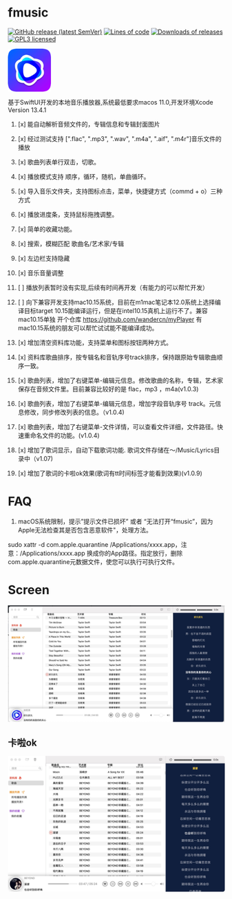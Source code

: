 # fmusic
[![GitHub release (latest SemVer)](https://img.shields.io/github/v/release/wandercn/fmusic?color=peru)](https://github.com/wandercn/fmusic/releases/latest)
[![Lines of code](https://img.shields.io/tokei/lines/github/wandercn/fmusic.svg?color=beige)](#)
[![Downloads of releases](https://img.shields.io/github/downloads/wandercn/fmusic/total.svg?color=lavender)](https://github.com/wandercn/fmusic/releases/latest)
[![GPL3 licensed](https://img.shields.io/github/license/wandercn/fmusic.svg)](./LICENSE)


 <img src="logo/logo.png" width = "100" height = "100" alt="fmusic" align=center />
 

基于SwiftUI开发的本地音乐播放器,系统最低要求macos 11.0,开发环境Xcode Version 13.4.1 
1. [x] 能自动解析音频文件的，专辑信息和专辑封面图片
2. [x] 经过测试支持 [".flac", ".mp3", ".wav", ".m4a", ".aif", ".m4r"]音乐文件的播放
3. [x] 歌曲列表单行双击，切歌。
4. [x] 播放模式支持 顺序，循环，随机，单曲循环。
5. [x] 导入音乐文件夹，支持图标点击，菜单，快捷键方式（commd + o）三种方式
6. [x] 播放进度条，支持鼠标拖拽调整。
7. [x] 简单的收藏功能。
8. [x] 搜索，模糊匹配 歌曲名/艺术家/专辑
9. [x] 左边栏支持隐藏
10. [x] 音乐音量调整
11. [ ] 播放列表暂时没有实现,后续有时间再开发（有能力的可以帮忙开发）
12. [ ] 向下兼容开发支持mac10.15系统，目前在m1mac笔记本12.0系统上选择编译目标target 10.15能编译运行，但是在intel10.15真机上运行不了。兼容mac10.15单独 开个仓库 https://github.com/wandercn/myPlayer 有mac10.15系统的朋友可以帮忙试试能不能编译成功。

13. [x] 增加清空资料库功能，支持菜单和图标按钮两种方式。

14. [x] 资料库歌曲排序，按专辑名和音轨序号track排序，保持跟原始专辑歌曲顺序一致。
15. [x] 歌曲列表，增加了右键菜单-编辑元信息。修改歌曲的名称，专辑，艺术家保存在音频文件里。目前兼容比较好的是 flac，mp3 ，m4a(v1.0.3)
16. [x] 歌曲列表，增加了右键菜单-编辑元信息，增加字段音轨序号 track。元信息修改，同步修改列表的信息。（v1.0.4)
17. [x] 歌曲列表，增加了右键菜单-文件详情，可以查看文件详细，文件路径。快速重命名文件的功能。(v1.0.4)
18. [x] 增加了歌词显示，自动下载歌词功能. 歌词文件存储在～/Music/Lyrics目录中（v1.07)
19. [x] 增加了歌词的卡啦ok效果(歌词有tt时间标签才能看到效果)(v1.0.9)

# FAQ

1. macOS系统限制，提示”提示文件已损坏” 或者 “无法打开“fmusic”，因为Apple无法检查其是否包含恶意软件"，处理方法。

sudo xattr -d com.apple.quarantine /Applications/xxxx.app，注意：/Applications/xxxx.app 换成你的App路径。指定放行，删除com.apple.quarantine元数据文件，使您可以执行可执行文件。

# Screen

![](logo/player.jpg)

## 卡啦ok

![](logo/kalaok.jpg)
